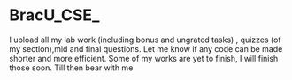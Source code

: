# BracU_CSE_
I upload all my lab work (including bonus and ungrated tasks) , quizzes (of my section),mid and final questions. Let me know if any code can be made shorter and more efficient. Some of my works are yet to finish, I will finish those soon. Till then bear with me.

